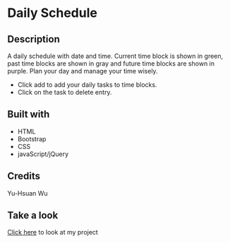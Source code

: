 # Daily Schedule

## Description
A daily schedule with date and time. Current time block is shown in green, past time blocks are shown in gray and future time blocks are shown in purple. Plan your day and manage your time wisely.

* Click add to add your daily tasks to time blocks. 
* Click on the task to delete entry.

## Built with
* HTML
* Bootstrap
* CSS
* javaScript/jQuery

## Credits
Yu-Hsuan Wu

## Take a look
[Click here](https://demiwu96.github.io/Daily_Schedule/) to look at my project

